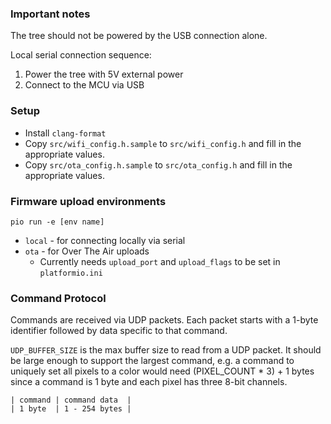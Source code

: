 ### Important notes

The tree should not be powered by the USB connection alone.

Local serial connection sequence:
1. Power the tree with 5V external power
2. Connect to the MCU via USB

### Setup

- Install `clang-format`
- Copy `src/wifi_config.h.sample` to `src/wifi_config.h` and fill in the appropriate values.
- Copy `src/ota_config.h.sample` to `src/ota_config.h` and fill in the appropriate values.

### Firmware upload environments

`pio run -e [env name]`

- `local` - for connecting locally via serial
- `ota` - for Over The Air uploads
  - Currently needs `upload_port` and `upload_flags` to be set in `platformio.ini`

### Command Protocol

Commands are received via UDP packets. Each packet starts with a 1-byte identifier followed by data specific to that command.

`UDP_BUFFER_SIZE` is the max buffer size to read from a UDP packet. It should be large enough to support the largest command, e.g. a command to uniquely set all pixels to a color would need (PIXEL_COUNT * 3) + 1 bytes since a command is 1 byte and each pixel has three 8-bit channels.

```
| command | command data  |
| 1 byte  | 1 - 254 bytes |
```

